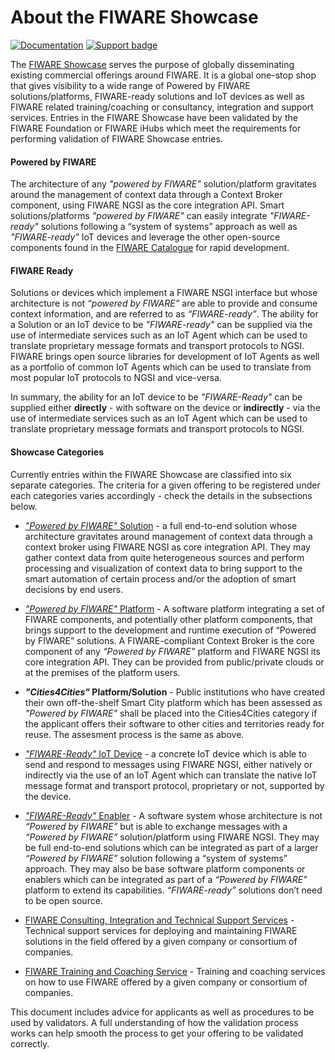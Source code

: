 # About the FIWARE Showcase

[![Documentation](https://nexus.lab.fiware.org/repository/raw/public/badges/chapters/documentation.svg)](https://fiware-marketplace.readthedocs.io)
[![Support badge](https://nexus.lab.fiware.org/repository/raw/public/badges/stackoverflow/fiware.svg)](https://stackoverflow.com/questions/tagged/fiware)

<div id="social-meta">
<meta property="og:title" content="Guidelines for the process of validating entries in the FIWARE Showcase">
<meta property="og:description" content="This documentation describes the process to apply and validate an IoT Device as FIWARE Ready.">
<meta property="og:type" content="documentation">
<meta property="og:url" content="https://fiware-marketplace.readthedocs.io/">
<meta property="og:image" content="https://www.fiware.org/wp-content/uploads/FF_Marketplace_GenericBanner.png">
<meta name="twitter:card" content="summary_large_image">
<meta name="twitter:site" content="@FIWARE">
<meta name="twitter:title" content="About
The process for commercial software to apply as powered by FIWARE or FIWARE-Ready">
<meta name="twitter:description" content="This documentation describes the process to apply and validate an IoT Device as FIWARE Ready.">
<meta name="twitter:image" content="https://www.fiware.org/wp-content/uploads/FF_Marketplace_GenericBanner.png">
</div>

The [FIWARE Showcase](https://www.fiware.org/showcase/) serves the purpose of globally disseminating existing
commercial offerings around FIWARE. It is a global one-stop shop that gives visibility to a wide range of Powered by
FIWARE solutions/platforms, FIWARE-ready solutions and IoT devices as well as FIWARE related training/coaching or
consultancy, integration and support services. Entries in the FIWARE Showcase have been validated by the FIWARE
Foundation or FIWARE iHubs which meet the requirements for performing validation of FIWARE Showcase entries.

#### Powered by FIWARE

The architecture of any _"powered by FIWARE"_ solution/platform gravitates around the management of context data through
a Context Broker component, using FIWARE NGSI as the core integration API. Smart solutions/platforms _"powered by
FIWARE"_ can easily integrate _"FIWARE-ready"_ solutions following a “system of systems” approach as well as
_"FIWARE-ready"_ IoT devices and leverage the other open-source components found in the
[FIWARE Catalogue](https://github.com/fiware/catalogue) for rapid development.

#### FIWARE Ready

Solutions or devices which implement a FIWARE NSGI interface but whose architecture is not _“powered by FIWARE”_ are
able to provide and consume context information, and are referred to as _“FIWARE-ready”_. The ability for a Solution or
an IoT device to be _"FIWARE-ready"_ can be supplied via the use of intermediate services such as an IoT Agent which can
be used to translate proprietary message formats and transport protocols to NGSI. FIWARE brings open source libraries
for development of IoT Agents as well as a portfolio of common IoT Agents which can be used to translate from most
popular IoT protocols to NGSI and vice-versa.

In summary, the ability for an IoT device to be _"FIWARE-Ready"_ can be supplied either **directly** - with software on
the device or **indirectly** - via the use of intermediate services such as an IoT Agent which can be used to translate
proprietary message formats and transport protocols to NGSI.

#### Showcase Categories

Currently entries within the FIWARE Showcase are classified into six separate categories. The criteria for a given offering
to be registered under each categories varies accordingly - check the details in the subsections below.

-   [_"Powered by FIWARE"_ Solution](solution/apply.md) - a full end-to-end solution whose architecture gravitates
    around management of context data through a context broker using FIWARE NGSI as core integration API. They may
    gather context data from quite heterogeneous sources and perform processing and visualization of context data to
    bring support to the smart automation of certain process and/or the adoption of smart decisions by end users.

-   [_"Powered by FIWARE"_ Platform](platform/apply.md) - A software platform integrating a set of FIWARE components,
    and potentially other platform components, that brings support to the development and runtime execution of “Powered
    by FIWARE” solutions. A FIWARE-compliant Context Broker is the core component of any _“Powered by FIWARE”_ platform
    and FIWARE NGSI its core integration API. They can be provided from public/private clouds or at the premises of the
    platform users.

-  **_"Cities4Cities"_ Platform/Solution** - Public institutions who have
    created their own off-the-shelf Smart City platform which has been assessed as _"Powered by FIWARE"_ shall be placed into the Cities4Cities category if the applicant offers their software to other
    cities and territories ready for reuse. The assesment process is the
    same as above.

-   [_"FIWARE-Ready"_ IoT Device](device/apply.md) - a concrete IoT device which is able to send and respond to messages
    using FIWARE NGSI, either natively or indirectly via the use of an IoT Agent which can translate the native IoT
    message format and transport protocol, proprietary or not, supported by the device.

-   [_"FIWARE-Ready"_ Enabler](enabler/apply.md) - A software system whose architecture is not _“Powered by FIWARE”_
    but is able to exchange messages with a _“Powered by FIWARE”_ solution/platform using FIWARE NGSI. They may be full
    end-to-end solutions which can be integrated as part of a larger _“Powered by FIWARE”_ solution following a “system
    of systems” approach. They may also be base software platform components or enablers which can be integrated as part
    of a _“Powered by FIWARE”_ platform to extend its capabilities. _“FIWARE-ready”_ solutions don’t need to be open
    source.

-   [FIWARE Consulting, Integration and Technical Support Services](consulting/apply.md) - Technical support services
    for deploying and maintaining FIWARE solutions in the field offered by a given company or consortium of companies.

-   [FIWARE Training and Coaching Service](training/apply.md) - Training and coaching services on how to use FIWARE
    offered by a given company or consortium of companies.

This document includes advice for applicants as well as procedures to be used by validators. A full understanding of how
the validation process works can help smooth the process to get your offering to be validated correctly.
